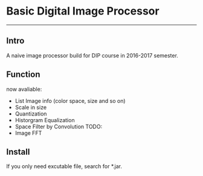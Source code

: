 # Basic Digital Image Processor
---
## Intro
A naive image processor build for DIP course in 2016-2017 semester.
## Function
now avaliable:
* List Image info (color space, size and so on)
* Scale in size
* Quantization
* Historgram Equalization
* Space Filter by Convolution
TODO:
* Image FFT
## Install
If you only need excutable file, search for \*.jar.